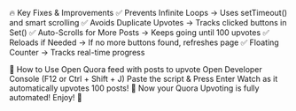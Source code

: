 🔥 Key Fixes & Improvements
✅ Prevents Infinite Loops → Uses setTimeout() and smart scrolling
✅ Avoids Duplicate Upvotes → Tracks clicked buttons in Set()
✅ Auto-Scrolls for More Posts → Keeps going until 100 upvotes
✅ Reloads if Needed → If no more buttons found, refreshes page
✅ Floating Counter → Tracks real-time progress

🚀 How to Use
Open Quora feed with posts to upvote
Open Developer Console (F12 or Ctrl + Shift + J)
Paste the script & Press Enter
Watch as it automatically upvotes 100 posts!
🚀 Now your Quora Upvoting is fully automated! Enjoy! 🚀







